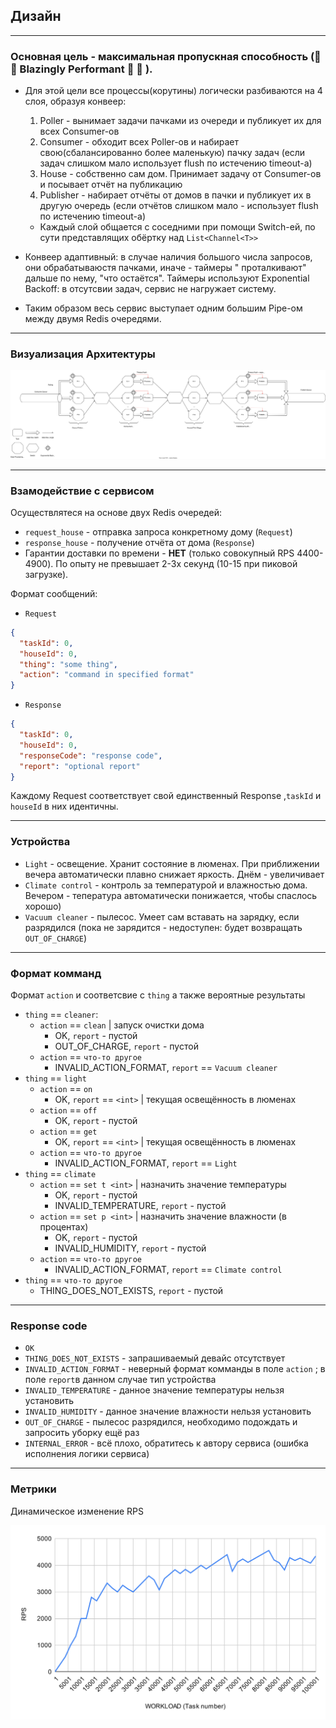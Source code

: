## Дизайн

***

### Основная цель - максимальная пропускная способность (🚀 🚀 Blazingly Performant 🚀 🚀 ).

+ Для этой цели все процессы(корутины) логически разбиваются на 4 слоя, образуя конвеер:
    1. Poller - вынимает задачи пачками из очереди и публикует их для всех Consumer-ов
    2. Consumer - обходит всех Poller-ов и набирает свою(сбалансированно более маленькую) пачку задач (если задач
       слишком мало
       использует flush по истечению timeout-а)
    3. House - собственно сам дом. Принимает задачу от Consumer-ов и посывает отчёт на публикацию
    4. Publisher - набирает отчёты от домов в пачки и публикует их в другую очередь (если отчётов слишком мало -
       использует flush по истечению timeout-а)

    + Каждый слой общается с соседними при помощи Switch-ей, по сути представлящих обёртку над `List<Channel<T>>`
+ Конвеер адаптивный: в случае наличия большого числа запросов, они обрабатываюстя пачками, иначе - таймеры "
  проталкивают" дальше по нему, "что остаётся". Таймеры используют Exponential Backoff: в отсутсвии задач, сервис не
  нагружает систему.
+ Таким образом весь сервис выступает одним большим Pipe-ом между двумя Redis очередями.

*** 

### Визуализация Архитектуры

![Picture](https://raw.githubusercontent.com/Kaladin13/smart-house/iot-dev/backend/iot/pipeline.svg)


***

### Взамодействие с сервисом

Осуществлятеся на основе двух Redis очередей:

+ `request_house` - отправка запроса конкретному дому (`Request`)
+ `response_house` - получение отчёта от дома (`Response`)
+ Гарантии доставки по времени - __НЕТ__ (только совокупный RPS 4400-4900). По опыту не превышает 2-3х секунд (10-15 при
  пиковой загрузке).

Формат сообщений:

+ `Request`

```json
{
  "taskId": 0,
  "houseId": 0,
  "thing": "some thing",
  "action": "command in specified format"
}
```

+ `Response`

```json
{
  "taskId": 0,
  "houseId": 0,
  "responseCode": "response code",
  "report": "optional report"
}
```

Каждому Request соответствует свой единственный Response ,`taskId` и `houseId` в них идентичны.
***

### Устройства

+ `Light` - освещение. Хранит состояние в люменах. При приближении вечера автоматически плавно снижает яркость. Днём -
  увеличивает
+ `Climate control` - контроль за температурой и влажностью дома. Вечером - тепература автоматически понижается, чтобы
  спаслось хорошо)
+ `Vacuum cleaner` - пылесос. Умеет сам вставать на зарядку, если разрядился (пока не зарядится - недоступен: будет
  возвращать `OUT_OF_CHARGE`)

***

### Формат комманд

Формат `action` и соответсвие с `thing` а также вероятные результаты

+ `thing` == `cleaner`:
    - `action` == `clean` | запуск очистки дома
        + OK, `report` - пустой
        + OUT_OF_CHARGE, `report` - пустой
    - `action` == `что-то другое`
        + INVALID_ACTION_FORMAT, `report` == `Vacuum cleaner`
+ `thing` == `light`
    - `action` == `on`
        + OK, `report` == `<int>` | текущая освещённость в люменах
    - `action` == `off`
        + OK, `report` - пустой
    - `action` == `get`
        + OK, `report` == `<int>` | текущая освещённость в люменах
    - `action` == `что-то другое`
        + INVALID_ACTION_FORMAT, `report` == `Light`
+ `thing` == `climate`
    - `action` == `set t <int>` | назначить значение температуры
        + OK, `report` - пустой
        + INVALID_TEMPERATURE, `report`  - пустой
    - `action` == `set р <int>` | назначить значение влажности (в процентах)
        + OK, `report` - пустой
        + INVALID_HUMIDITY, `report`  - пустой
    - `action` == `что-то другое`
        + INVALID_ACTION_FORMAT, `report` == `Climate control`
+ `thing` == `что-то другое`
    - THING_DOES_NOT_EXISTS, `report` - пустой

***

### Response code

+ `OK`
+ `THING_DOES_NOT_EXISTS` - запрашиваемый девайс отсутствует
+ `INVALID_ACTION_FORMAT` - неверный формат комманды в поле `action` ; в поле `report`в данном случае тип
  устройства
+ `INVALID_TEMPERATURE` - данное значение температуры нельзя установить
+ `INVALID_HUMIDITY` - данное значение влажности нельзя установить
+ `OUT_OF_CHARGE` - пылесос разрядился, необходимо подождать и запросить уборку ещё раз
+ `INTERNAL_ERROR` - всё плохо, обратитесь к автору сервиса (ошибка исполнения логики сервиса)

***

### Метрики

Динамическое изменение RPS

![PicRPS](https://raw.githubusercontent.com/Kaladin13/smart-house/iot-dev/backend/iot/chartRPS.svg)

